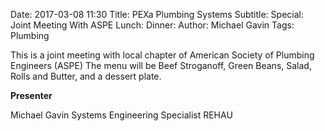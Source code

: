 Date: 2017-03-08 11:30
Title: PEXa Plumbing Systems
Subtitle: 
Special: Joint Meeting With ASPE
Lunch:
Dinner:
Author: Michael Gavin
Tags: Plumbing

This is a joint meeting with local chapter of American Society of Plumbing Engineers (ASPE) The menu will be Beef Stroganoff, Green Beans, Salad, Rolls and Butter, and a dessert plate.

**Presenter**

Michael Gavin
Systems Engineering Specialist
REHAU